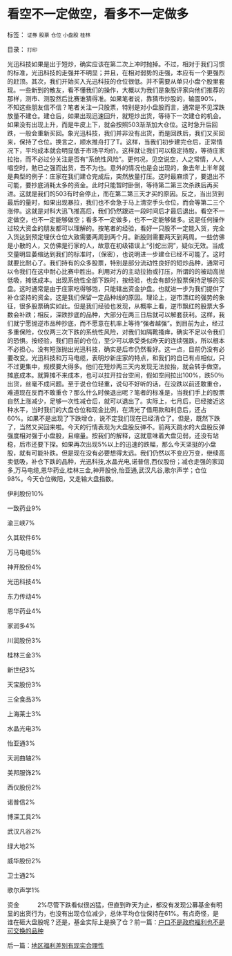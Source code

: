 # 看空不一定做空，看多不一定做多

标签： `证券` `股票` `仓位` `小盘股` `桂林` 

目录： `打印`

光迅科技如果是出于短炒，确实应该在第二次上冲时抛掉。不过，相对于我们习惯的标准，光迅科技的走强并不明显；并且，在相对弱势的走强，本应有一个更强烈的赶顶。其次，我们开始买入光迅科技的仓位很低。并不需要从单只小盘个股里套现。一些新到的散友，看不懂我们的操作，大概以为我们是象股评家向他们推荐的那样，测市、测股然后比赛谁猜得准。如果笔者说，靠猜市炒股的，输面90%，不知这些朋友信不信？笔者关注一只股票，特别是对小盘股而言，通常是不见深跌放量不建仓。建仓后，如果出现迅速回升，就短炒出货，等待下一次建仓的机会。如果没有出现上升，而是牛皮上下，就会按照503渐渐加大仓位。这时急升后回跌，一般会重新买回。象光迅科技，我们并非没有出货，而是回跌后，我们又买回来，保持了仓位。换言之，顺水推舟打了T。这样，当我们初步建完仓后，正常情况下，平均成本就会明显低于市场平均价。这样就让我们可以稳定持股，等待庄家拉抬，而不必过分关注是否有“系统性风险”。更何况，见空说空，人之常情，人人唱空时，勉已之强而出货，吾不为也。意外的情况也是会出现的，象去年上半年就是典型的例子：庄家在我们建仓完成后，突然放量打压。这时最麻烦了，要退出不可能，要抄底消耗太多的资金。此时只能暂时卧倒，等待第二第三次杀跌后再买进。这就是我们的503有时会停止，而在第二第三天才买的原因。反之，当出货到最后的量时，如果出现暴拉，我们也不会急于马上清空手头仓位，而会等第二三个涨停。这就是对科大迅飞推高后，我们仍然跟进一段时间后才最后退出。看空不一定做空，也不一定能够做空；看多不一定做多，也不一定能够做多。这是任何操作过较大资金的朋友都可以理解的。按笔者的经验，看好一只股不一定能入货，完全入货达到预定埋伏仓位大致需要两周到两个月。新股则需要两天到两周。一些仿佛是小散的人，又仿佛是行家的人，故意在初级错误上“引蛇出洞”，疑似无效。当成交量明显萎缩达到我们的标准时，（保密），也说明进一步建仓已经不可能了。这时就要比耐心了。我们持有的众多股票，特别是部分流动性良好的短炒品种，通常可以令我们在这中耐心比赛中胜出。利用对方的主动拉抬或打压，所谓的的被动高抛低吸，摊低成本。出现系统性全部下跌时，按经验，也会有部分股票保持足够的买盘。这时通常是由于庄家吃得够饱，只能辖出资金护盘。也就进一步为我们提供了补仓坚持的资金。这是我们保留一定品种线的原因。理论上，逆市漂红的强势的象征，很多股票确实如此。但是我们经验也发现，从概率上看，逆市飘红的股票大多数会补跌；相反，深跌抄底的品种，大部分在两三日后就可以解套获利。这样，我们就宁愿抛逆市品种抄底，而不愿意在机率上等待“强者越强”。到目前为止，经过多重保险，仅仅两三次下跌的系统性风险，对我们如隔靴搔痒，确实不足以令我们的恐惧。按经验，我们目前的仓位，至少可以承受类似昨天的连续强跌，所以根本不必担心。没有短涨抛出光迅科技，确实是后市仍然看好。这一点，目前仍没有必要改变。光迅科技和万马电缆，表明炒新庄家的特点，和我们的自已有点相似，只不过更集中，规模要大得多。他们在短炒两三天内发现无法拉抬，就会转手做空。摊底成本。就算摊不来成本，也可以拉开拉台空间，假如空间拉出100%，跌50％出货，丝毫不成问题。至于说仓位轻重，说句不好听的话，在没跌以前还敢重仓，难道现在反而不敢重仓？那么什么时侯退出呢？笔者的标准是，当我们手上的股票自然上涨减少，足够一次性减仓后，就可以退出了。实际上，七月后，已经接近这种水平，当时我们的大盘仓位和现金比例，在清光了借用款和利息后，还占60%。如果不是出现了下跌增仓，说不定我们现在已经清仓了。但是，既然下跌了，当然又买回来啦。今天的行情表现为大盘股反弹不。前两天跳水的大盘股反弹强度相对强于小盘股，且缩量。按我们的解释，这就意味着大盘见弱，还没有站稳，后市还要下探。如果再次出现5%以上的迅速的跌幅，那么今天坚挺的小盘股，就有可能补跌。但是现在没有必要想得太远。我们仍然以不变应万变，继续高卖低吸，补仓下跌的品种，光迅科技,水晶光电,诺普信,西仪股份；减仓走强的家润多,万马电缆,恩华药业,桂林三金,神开股份,怡亚通,武汉凡谷,歌尔声学；仓位98%。今天仓位微阳，又走输大盘指数。

伊利股份10%

一致药业9%

渝三峡7%

久其软件6%

万马电缆5%

神开股份4%

光迅科技4%

东力传动4%

恩华药业4%

家润多4%

川润股份3%

桂林三金3%

新世纪3%

天宝股份3%

三全食品3%

上海莱士3%

水晶光电3%

怡亚通3%

天润曲轴2%

美邦服饰2%

西仪股份2%

诺普信2%

博深工具2%

武汉凡谷2%

绿大地2%

威华股份2%

卫士通2%

歌尔声学1%

资金　　　2%尽管下跌看似很凶猛，但直到昨天为止，都没有发现公募基金有明显的出货行为，也没有出现仓位减少，总体平均仓位保持在61%。有点奇怪，是谁在砸大盘股呢？还是，基金实际上是换了仓？前一篇：[户口不是政府福利也不是可交换的品种](../../../2009/9/1/户口不是政府福利也不是可交换的品种.md)

后一篇：[地区福利差别有现实合理性](../../../2009/9/1/地区福利差别有现实合理性.md)
